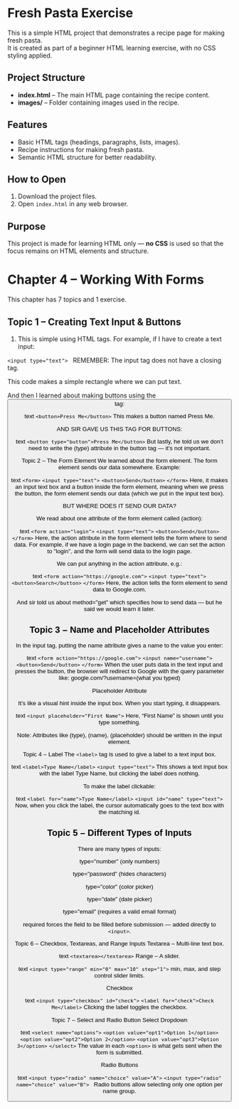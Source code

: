 # Fresh Pasta Exercise

This is a simple HTML project that demonstrates a recipe page for making fresh pasta.  
It is created as part of a beginner HTML learning exercise, with no CSS styling applied.

## Project Structure

- **index.html** – The main HTML page containing the recipe content.
- **images/** – Folder containing images used in the recipe.

## Features

- Basic HTML tags (headings, paragraphs, lists, images).
- Recipe instructions for making fresh pasta.
- Semantic HTML structure for better readability.

## How to Open

1. Download the project files.
2. Open `index.html` in any web browser.

## Purpose

This project is made for learning HTML only — **no CSS** is used so that the focus remains on HTML elements and structure.

# Chapter 4 – Working With Forms

This chapter has 7 topics and 1 exercise.

## Topic 1 – Creating Text Input & Buttons

1. This is simple using HTML tags. For example, if I have to create a text input:

```<input type="text"> ```
REMEMBER: The input tag does not have a closing tag.

This code makes a simple rectangle where we can put text.

And then I learned about making buttons using the <button> tag:

text
```<button>Press Me</button>```
This makes a button named Press Me.

AND SIR GAVE US THIS TAG FOR BUTTONS:

text
```<button type="button">Press Me</button>```
But lastly, he told us we don’t need to write the (type) attribute in the button tag — it’s not important.

Topic 2 – The Form Element
We learned about the form element. The form element sends our data somewhere.
Example:

text
```<form>```
   ```<input type="text">```
   ```<button>Send</button>```
```</form>```
Here, it makes an input text box and a button inside the form element, meaning when we press the button, the form element sends our data (which we put in the input text box).

BUT WHERE DOES IT SEND OUR DATA?

We read about one attribute of the form element called (action):

text
```<form action="login">```
   ```<input type="text">```
   ```<button>Send</button>```
```</form>```
Here, the action attribute in the form element tells the form where to send data. For example, if we have a login page in the backend, we can set the action to "login", and the form will send data to the login page.

We can put anything in the action attribute, e.g.:

text
```<form action="https://google.com">```
   ```<input type="text">```
   ```<button>Search</button>```
```</form>```
Here, the action tells the form element to send data to Google.com.

And sir told us about method="get" which specifies how to send data — but he said we would learn it later.

## Topic 3 – Name and Placeholder Attributes

In the input tag, putting the name attribute gives a name to the value you enter:

text
```<form action="https://google.com">```
   ```<input name="username">```
   ```<button>Send</button>```
```</form>```
When the user puts data in the text input and presses the button, the browser will redirect to Google with the query parameter like:
google.com/?username=(what you typed)

Placeholder Attribute

It’s like a visual hint inside the input box. When you start typing, it disappears.

text
```<input placeholder="First Name">```
Here, “First Name” is shown until you type something.

Note: Attributes like (type), (name), (placeholder) should be written in the input element.

Topic 4 – Label
The ```<label>``` tag is used to give a label to a text input box.

text
```<label>Type Name</label>```
```<input type="text">```
This shows a text input box with the label Type Name, but clicking the label does nothing.

To make the label clickable:

text
```<label for="name">Type Name</label>```
```<input id="name" type="text">```
Now, when you click the label, the cursor automatically goes to the text box with the matching id.

## Topic 5 – Different Types of Inputs
There are many types of inputs:

type="number" (only numbers)

type="password" (hides characters)

type="color" (color picker)

type="date" (date picker)

type="email" (requires a valid email format)

required forces the field to be filled before submission — added directly to ```<input>```.

Topic 6 – Checkbox, Textareas, and Range Inputs
Textarea – Multi-line text box.

text
```<textarea></textarea>```
Range – A slider.

text
```<input type="range" min="0" max="10" step="1">```
min, max, and step control slider limits.

Checkbox

text
```<input type="checkbox" id="check">```
```<label for="check">Check Me</label>```
Clicking the label toggles the checkbox.

Topic 7 – Select and Radio Button
Select Dropdown

text
```<select name="options">```
   ```<option value="opt1">Option 1</option>```
   ```<option value="opt2">Option 2</option>```
   ```<option value="opt3">Option 3</option>```
```</select>```
The value in each ```<option>``` is what gets sent when the form is submitted.

Radio Buttons

text
```<input type="radio" name="choice" value="A">```
```<input type="radio" name="choice" value="B"> ```
Radio buttons allow selecting only one option per name group.




